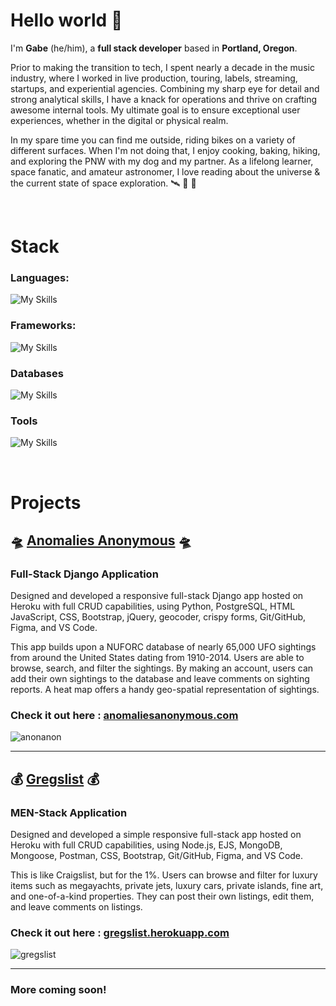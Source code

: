 # Hello world :wave:
I'm **Gabe** (he/him), a **full stack developer** based in **Portland, Oregon**. 

Prior to making the transition to tech, I spent nearly a decade in the music industry, where I worked in live production, touring, labels, streaming, startups, and experiential agencies. Combining my sharp eye for detail and strong analytical skills, I have a knack for operations and thrive on crafting awesome internal tools. My ultimate goal is to ensure exceptional user experiences, whether in the digital or physical realm.

In my spare time you can find me outside, riding bikes on a variety of different surfaces. When I'm not doing that, I enjoy cooking, baking, hiking, and exploring the PNW with my dog and my partner. As a lifelong learner, space fanatic, and amateur astronomer, I love reading about the universe & the current state of space exploration. 🛰️ 🚀 📡

<br>

# Stack
### Languages: 
![My Skills](https://skillicons.dev/icons?i=py,js,html,css)

### Frameworks:
![My Skills](https://skillicons.dev/icons?i=react,django,nodejs,express,bootstrap,tailwind,jquery,sass)

### Databases
![My Skills](https://skillicons.dev/icons?i=postgres,mongodb,sqlite,gcb)

### Tools
![My Skills](https://skillicons.dev/icons?i=heroku,figma,git,github,aws,vite,postman,docker,vscode,stackoverflow)

<br>

# Projects

## 🛸 [Anomalies Anonymous](https://www.anomaliesanonymous.com) 🛸

### Full-Stack Django Application

Designed and developed a responsive full-stack Django app hosted on Heroku with full CRUD capabilities, using Python, PostgreSQL, HTML JavaScript, CSS, Bootstrap, jQuery, geocoder, crispy forms, Git/GitHub, Figma, and VS Code.

This app builds upon a NUFORC database of nearly 65,000 UFO sightings from around the United States dating from 1910-2014. Users are able to browse, search, and filter the sightings. By making an account, users can add their own sightings to the database and leave comments on sighting reports. A heat map offers a handy geo-spatial representation of sightings.

### Check it out here : [anomaliesanonymous.com](https://www.anomaliesanonymous.com)

![anonanon](https://user-images.githubusercontent.com/98293872/232971994-52f6fbbe-a44e-460a-8c59-7f4660cd4e33.png)

<hr>

## 💰 [Gregslist](https://gregslist.herokuapp.com/) 💰

### MEN-Stack Application

Designed and developed a simple responsive full-stack app hosted on Heroku with full CRUD capabilities, using Node.js, EJS, MongoDB, Mongoose, Postman, CSS, Bootstrap, Git/GitHub, Figma, and VS Code.

This is like Craigslist, but for the 1%. Users can browse and filter for luxury items such as megayachts, private jets, luxury cars, private islands, fine art, and one-of-a-kind properties. They can post their own listings, edit them, and leave comments on listings.


### Check it out here : [gregslist.herokuapp.com](https://gregslist.herokuapp.com/)

![gregslist](https://user-images.githubusercontent.com/98293872/232972007-47517740-bc8e-421a-92ef-a1c40ac0afbf.png)

<hr>

### More coming soon!
